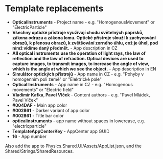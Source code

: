 ﻿# Template replacements

- **OpticalInstruments** - Project name - e.g. "HomogenousMovement" or "ElectricParticle"
- **Všechny optické přístroje využívají chodu světelných paprsků, zákona odrazu a zákona lomu. Optické přístroje slouží k zachycování obrazů, k přenosu obrazů, k zvětšování zorného úhlu, což je úhel, pod nímž vidíme daný předmět.** - App description in CZ
- **All optical instruments use the operation of light rays, the law of reflection and the law of refraction. Optical devices are used to capture images, to transmit images, to increase the angle of view, which is the angle at which we see the object.** - App description in EN
- **Simulátor optických přístrojů** - App name in CZ - e.g. "Pohyby v homogenním poli země" or "Elektrické pole"
- **Optical Instruments** - App name in CZ - e.g. "Homogenous movements" or "Electric field"
- **Vladimír Kafka, Pavel Vlček** - Content authors - e.g. "Pavel Mládek, Pavel Vlček"
- **#004DAF** - Main app color
- **#002B61** - Darker variant of app color
- **#002B61** - Title bar color
- **opticalinstruments** - app name without spaces in lowercase, e.g. "electricparticle"
- **TemplateAppCenterKey** - AppCenter app GUID
- **16** - App number


Also add the app to Physics.Shared.UI/Assets/AppList.json, and the Shared/Strings/SharedResources.
